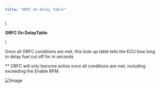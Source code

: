 ```yaml
---
title: "ORFC On Delay Table"
---
```


\

**ORFC On DelayTable**

\

Once all ORFC conditions are met, this look up table tells the ECU how long to delay fuel cut off for in seconds


\*\* ORFC will only become active once all conditions are met, including exceeding the Enable RPM.


![Image](</lib/NewItem250.png>)


